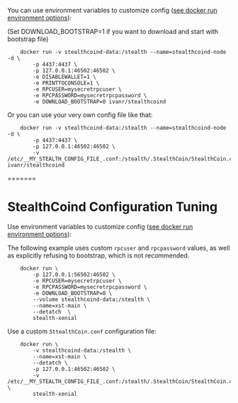 You can use environment variables to customize config ([see docker run environment options](https://docs.docker.com/engine/reference/run/#/env-environment-variables)):

(Set DOWNLOAD_BOOTSTRAP=1 if you want to download and start with bootstrap file)

        docker run -v stealthcoind-data:/stealth --name=stealthcoind-node -d \
            -p 4437:4437 \
            -p 127.0.0.1:46502:46502 \
            -e DISABLEWALLET=1 \
            -e PRINTTOCONSOLE=1 \
            -e RPCUSER=mysecretrpcuser \
            -e RPCPASSWORD=mysecretrpcpassword \
            -e DOWNLOAD_BOOTSTRAP=0 ivanr/stealthcoind

Or you can use your very own config file like that:

        docker run -v stealthcoind-data:/stealth --name=stealthcoind-node -d \
            -p 4437:4437 \
            -p 127.0.0.1:46502:46502 \
            -v /etc/__MY_STEALTH_CONFIG_FILE_.conf:/stealth/.StealthCoin/StealthCoin.conf ivanr/stealthcoind

=======

# StealthCoind Configuration Tuning

Use environment variables to customize config
([see docker run environment options](https://docs.docker.com/engine/reference/run/#/env-environment-variables)):

The following example uses custom `rpcuser` and `rpcpassword` values,
as well as explicitly refusing to bootstrap, which is not recommended.

        docker run \
            -p 127.0.0.1:56502:46502 \
            -e RPCUSER=mysecretrpcuser \
            -e RPCPASSWORD=mysecretrpcpassword \
            -e DOWNLOAD_BOOTSTRAP=0 \
            --volume stealthcoind-data:/stealth \
            --name=xst-main \
            --detatch  \
            stealth-xenial

Use a custom `SttealthCoin.conf` configuration file:

        docker run \
            -v stealthcoind-data:/stealth \
            --name=xst-main \
            --detatch \
            -p 127.0.0.1:46502:46502 \
            -v /etc/__MY_STEALTH_CONFIG_FILE_.conf:/stealth/.StealthCoin/StealthCoin.conf \
            stealth-xenial
